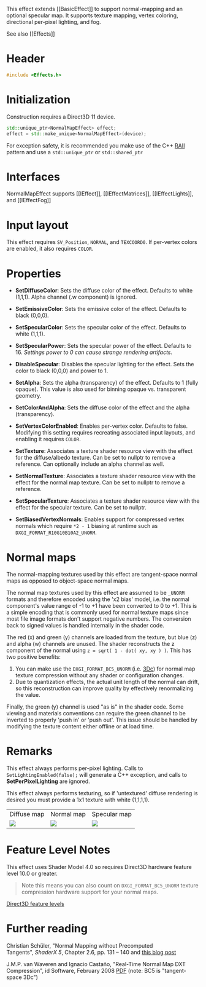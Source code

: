 This effect extends [[BasicEffect]] to support normal-mapping and an optional specular map. It supports texture mapping, vertex coloring, directional per-pixel lighting, and fog.

See also [[Effects]]

# Header
```cpp
#include <Effects.h>
```

# Initialization
Construction requires a Direct3D 11 device.

```cpp
std::unique_ptr<NormalMapEffect> effect;
effect = std::make_unique<NormalMapEffect>(device);
```

For exception safety, it is recommended you make use of the C++ [RAII](http://en.wikipedia.org/wiki/Resource_Acquisition_Is_Initialization) pattern and use a ``std::unique_ptr`` or ``std::shared_ptr``

# Interfaces

NormalMapEffect supports [[IEffect]], [[IEffectMatrices]], [[IEffectLights]], and [[IEffectFog]]

# Input layout
This effect requires ``SV_Position``, ``NORMAL``, and ``TEXCOORD0``. If per-vertex colors are enabled, it also requires ``COLOR``.

# Properties

* **SetDiffuseColor**: Sets the diffuse color of the effect. Defaults to white (1,1,1). Alpha channel (.w component) is ignored.

* **SetEmissiveColor**: Sets the emissive color of the effect. Defaults to black (0,0,0).

* **SetSpecularColor**: Sets the specular color of the effect. Defaults to white (1,1,1).

* **SetSpecularPower**: Sets the specular power of the effect. Defaults to 16. _Settings power to 0 can cause strange rendering artifacts._

* **DisableSpecular**: Disables the specular lighting for the effect. Sets the color to black (0,0,0) and power to 1.

* **SetAlpha**: Sets the alpha (transparency) of the effect. Defaults to 1 (fully opaque). This value is also used for binning opaque vs. transparent geometry.

* **SetColorAndAlpha**: Sets the diffuse color of the effect and the alpha (transparency).

* **SetVertexColorEnabled**: Enables per-vertex color. Defaults to false. Modifying this setting requires recreating associated input layouts, and enabling it requires ``COLOR``.

* **SetTexture**: Associates a texture shader resource view with the effect for the diffuse/albedo texture. Can be set to nullptr to remove a reference. Can optionally include an alpha channel as well.

* **SetNormalTexture**: Associates a texture shader resource view with the effect for the normal map texture. Can be set to nullptr to remove a reference.

* **SetSpecularTexture**: Associates a texture shader resource view with the effect for the specular texture. Can be set to nullptr.

* **SetBiasedVertexNormals**: Enables support for compressed vertex normals which require ``*2 - 1`` biasing at runtime such as ``DXGI_FORMAT_R10G10B10A2_UNORM``.

# Normal maps
The normal-mapping textures used by this effect are tangent-space normal maps as opposed to object-space normal maps.

The normal map textures used by this effect are assumed to be ``_UNORM`` formats and therefore encoded using the 'x2 bias' model, i.e. the normal component's value range of -1 to +1 have been converted to 0 to +1. This is a simple encoding that is commonly used for normal texture maps since most file image formats don't support negative numbers. The conversion back to signed values is handled internally in the shader code.

The red (x) and green (y) channels are loaded from the texture, but blue (z) and alpha (w) channels are unused. The shader reconstructs the z component of the normal using ``z = sqrt( 1 - dot( xy, xy ) )``. This has two positive benefits:

1. You can make use the ``DXGI_FORMAT_BC5_UNORM`` (i.e. [3Dc](https://en.wikipedia.org/wiki/3Dc)) for normal map texture compression without any shader or configuration changes.
1. Due to quantization effects, the actual unit length of the normal can drift, so this reconstruction can improve quality by effectively renormalizing the value.

Finally, the green (y) channel is used "as is" in the shader code. Some viewing and materials conventions can require the green channel to be inverted to properly 'push in' or 'push out'. This issue should be handled by modifying the texture content either offline or at load time.

# Remarks

This effect always performs per-pixel lighting. Calls to ``SetLightingEnabled(false);`` will generate a C++ exception, and calls to **SetPerPixelLighting** are ignored.

This effect always performs texturing, so if 'untextured' diffuse rendering is desired you must provide a 1x1 texture with white (1,1,1,1).

<table border=0>
 <tr>
  <td>Diffuse map</td>
  <td>Normal map</td>
  <td>Specular map</td>
 </tr>
 <tr>
  <td><img src="https://github.com/Microsoft/DirectXTK/wiki/images/diffusemap.png"></td>
  <td><img src="https://github.com/Microsoft/DirectXTK/wiki/images/normalmap.png"></td>
  <td><img src="https://github.com/Microsoft/DirectXTK/wiki/images/specularmap.png"></td>
 <tr>
</table>

# Feature Level Notes

This effect uses Shader Model 4.0 so requires Direct3D hardware feature level 10.0 or greater.

> Note this means you can also count on ``DXGI_FORMAT_BC5_UNORM`` texture compression hardware support for your normal maps.

[Direct3D feature levels](https://docs.microsoft.com/en-us/windows/desktop/direct3d11/overviews-direct3d-11-devices-downlevel-intro)

# Further reading

Christian Schüler, "Normal Mapping without Precomputed Tangents", *ShaderX 5*, Chapter 2.6, pp. 131 – 140 and [this blog post](http://www.thetenthplanet.de/archives/1180)

J.M.P. van Waveren and Ignacio Castaño, "Real-Time Normal Map DXT Compression", id Software, February 2008 [PDF](http://developer.download.nvidia.com/whitepapers/2008/real-time-normal-map-dxt-compression.pdf) (note: BC5 is "tangent-space 3Dc")
